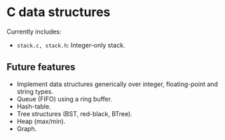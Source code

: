 # C data structures

Currently includes:

-   `stack.c, stack.h`: Integer-only stack.

## Future features

-   Implement data structures generically over integer, floating-point and string types.
-   Queue (FIFO) using a ring buffer.
-   Hash-table.
-   Tree structures (BST, red-black, BTree).
-   Heap (max/min).
-   Graph.
